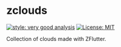 # zclouds

[![style: very good analysis][very_good_analysis_badge]][very_good_analysis_link]
[![License: MIT][license_badge]][license_link]

Collection of clouds made with ZFlutter.

[license_badge]: https://img.shields.io/badge/license-MIT-blue.svg
[license_link]: https://opensource.org/licenses/MIT
[very_good_analysis_badge]: https://img.shields.io/badge/style-very_good_analysis-B22C89.svg
[very_good_analysis_link]: https://pub.dev/packages/very_good_analysis